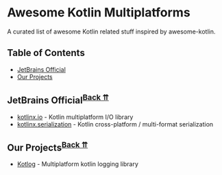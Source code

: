 # Awesome Kotlin Multiplatforms

A curated list of awesome Kotlin related stuff inspired by awesome-kotlin.

## Table of Contents

* <a name="jetbrains-official-category"></a>[JetBrains Official](#jetbrains-official)
* <a name="our-project-category"></a>[Our Projects](#our-project)

## <a name="jetbrains-official"></a>JetBrains Official<sup>[Back ⇈](#jetbrains-official-category)</sup>

* [kotlinx.io](https://github.com/Kotlin/kotlinx-io) - Kotlin multiplatform I/O library
* [kotlinx.serialization](https://github.com/Kotlin/kotlinx.serialization) - Kotlin cross-platform / multi-format serialization

## <a name="our-project"></a>Our Projects<sup>[Back ⇈](#our-project-category)</sup>

* [Kotlog](https://github.com/kotlin-multiplatforms/Kotlog) - Multiplatform kotlin logging library